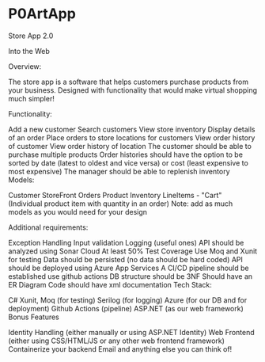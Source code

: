 # P0ArtApp
Store App 2.0

Into the Web

Overview:

The store app is a software that helps customers purchase products from your business. Designed with functionality that would make virtual shopping much simpler!

Functionality:

Add a new customer
Search customers
View store inventory
Display details of an order
Place orders to store locations for customers
View order history of customer
View order history of location
The customer should be able to purchase multiple products
Order histories should have the option to be sorted by date (latest to oldest and vice versa) or cost (least expensive to most expensive)
The manager should be able to replenish inventory
Models:

Customer
StoreFront
Orders
Product
Inventory
LineItems - "Cart" (Individual product item with quantity in an order)
Note: add as much models as you would need for your design

Additional requirements:

Exception Handling
Input validation
Logging (useful ones)
API should be analyzed using Sonar Cloud
At least 50% Test Coverage
Use Moq and Xunit for testing
Data should be persisted (no data should be hard coded)
API should be deployed using Azure App Services
A CI/CD pipeline should be established use github actions
DB structure should be 3NF
Should have an ER Diagram
Code should have xml documentation
Tech Stack:

C#
Xunit, Moq (for testing)
Serilog (for logging)
Azure (for our DB and for deployment)
Github Actions (pipeline)
ASP.NET (as our web framework)
Bonus Features

Identity Handling (either manually or using ASP.NET Identity)
Web Frontend (either using CSS/HTML/JS or any other web frontend framework)
Containerize your backend
Email
and anything else you can think of!
